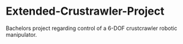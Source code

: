 # Extended-Crustrawler-Project
Bachelors project regarding control of a 6-DOF crustcrawler robotic manipulator.
